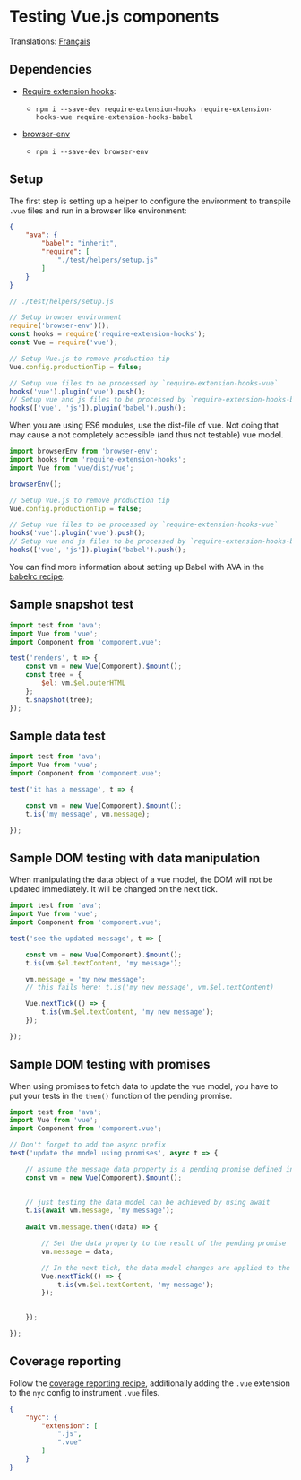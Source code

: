 # Testing Vue.js components

Translations: [Français](https://github.com/avajs/ava-docs/blob/master/fr_FR/docs/recipes/vue.md)

## Dependencies

- [Require extension hooks](https://github.com/jackmellis/require-extension-hooks):
	- `npm i --save-dev require-extension-hooks require-extension-hooks-vue require-extension-hooks-babel`

- [browser-env](browser-testing.md)
	- `npm i --save-dev browser-env`

## Setup

The first step is setting up a helper to configure the environment to transpile `.vue` files and run in a browser like environment:

```json
{
	"ava": {
		"babel": "inherit",
		"require": [
			"./test/helpers/setup.js"
		]
	}
}
```

```js
// ./test/helpers/setup.js

// Setup browser environment
require('browser-env')();
const hooks = require('require-extension-hooks');
const Vue = require('vue');

// Setup Vue.js to remove production tip
Vue.config.productionTip = false;

// Setup vue files to be processed by `require-extension-hooks-vue`
hooks('vue').plugin('vue').push();
// Setup vue and js files to be processed by `require-extension-hooks-babel`
hooks(['vue', 'js']).plugin('babel').push();
```

When you are using ES6 modules, use the dist-file of vue. Not doing that may cause a not completely accessible (and thus not testable) vue model.
```js
import browserEnv from 'browser-env';
import hooks from 'require-extension-hooks';
import Vue from 'vue/dist/vue';

browserEnv();

// Setup Vue.js to remove production tip
Vue.config.productionTip = false;

// Setup vue files to be processed by `require-extension-hooks-vue`
hooks('vue').plugin('vue').push();
// Setup vue and js files to be processed by `require-extension-hooks-babel`
hooks(['vue', 'js']).plugin('babel').push();


```

You can find more information about setting up Babel with AVA in the [babelrc recipe](babelrc.md).

## Sample snapshot test

```js
import test from 'ava';
import Vue from 'vue';
import Component from 'component.vue';

test('renders', t => {
	const vm = new Vue(Component).$mount();
	const tree = {
		$el: vm.$el.outerHTML
	};
	t.snapshot(tree);
});
```

## Sample data test
```js
import test from 'ava';
import Vue from 'vue';
import Component from 'component.vue';

test('it has a message', t => {

	const vm = new Vue(Component).$mount();
	t.is('my message', vm.message);

});
```

## Sample DOM testing with data manipulation

When manipulating the data object of a vue model, the DOM will not be updated immediately. It will be changed on the next tick.

```js
import test from 'ava';
import Vue from 'vue';
import Component from 'component.vue';

test('see the updated message', t => {

	const vm = new Vue(Component).$mount();
	t.is(vm.$el.textContent, 'my message'); 

	vm.message = 'my new message';
	// this fails here: t.is('my new message', vm.$el.textContent)

	Vue.nextTick(() => {
		t.is(vm.$el.textContent, 'my new message');
	});

});
```

## Sample DOM testing with promises

When using promises to fetch data to update the vue model, you have to put your tests in the `then()` function of the pending promise.

```js
import test from 'ava';
import Vue from 'vue';
import Component from 'component.vue';

// Don't forget to add the async prefix
test('update the model using promises', async t => {

	// assume the message data property is a pending promise defined in the Component.
	const vm = new Vue(Component).$mount();

	
	// just testing the data model can be achieved by using await
	t.is(await vm.message, 'my message');
	
	await vm.message.then((data) => {

		// Set the data property to the result of the pending promise
		vm.message = data;

		// In the next tick, the data model changes are applied to the DOM
		Vue.nextTick(() => {
			t.is(vm.$el.textContent, 'my message');
		});
		

	});

});
```

## Coverage reporting

Follow the [coverage reporting recipe](code-coverage.md), additionally adding the `.vue` extension to the `nyc` config to instrument `.vue` files.

```json
{
	"nyc": {
		"extension": [
			".js",
			".vue"
		]
	}
}
```
